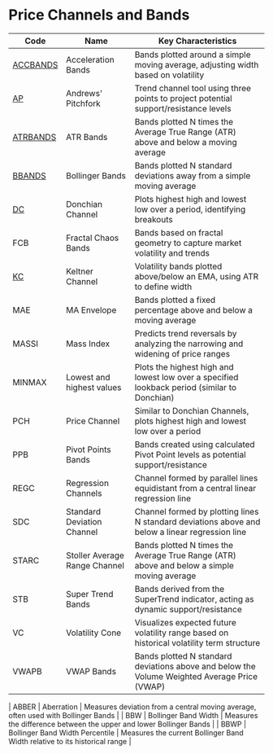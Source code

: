 # Price Channels and Bands

| Code | Name | Key Characteristics |
| ------------ | --------------------------------------- | --------------------------------------------------------------------------------------- |
| [ACCBANDS](/indicators/channels/accbands.md) | Acceleration Bands | Bands plotted around a simple moving average, adjusting width based on volatility |
| [AP](/indicators/channels/ap.md) | Andrews' Pitchfork | Trend channel tool using three points to project potential support/resistance levels |
| [ATRBANDS](/indicators/channels/atrbands.md) | ATR Bands | Bands plotted N times the Average True Range (ATR) above and below a moving average |
| [BBANDS](/indicators/channels/bbands.md) | Bollinger Bands | Bands plotted N standard deviations away from a simple moving average |
| [DC](/indicators/channels/dc.md) | Donchian Channel | Plots highest high and lowest low over a period, identifying breakouts |
| FCB | Fractal Chaos Bands | Bands based on fractal geometry to capture market volatility and trends |
| [KC](/indicators/channels/kc.md) | Keltner Channel | Volatility bands plotted above/below an EMA, using ATR to define width |
| MAE | MA Envelope | Bands plotted a fixed percentage above and below a moving average |
| MASSI | Mass Index | Predicts trend reversals by analyzing the narrowing and widening of price ranges |
| MINMAX | Lowest and highest values | Plots the highest high and lowest low over a specified lookback period (similar to Donchian) |
| PCH | Price Channel | Similar to Donchian Channels, plots highest high and lowest low over a period |
| PPB | Pivot Points Bands | Bands created using calculated Pivot Point levels as potential support/resistance |
| REGC | Regression Channels | Channel formed by parallel lines equidistant from a central linear regression line |
| SDC | Standard Deviation Channel | Channel formed by plotting lines N standard deviations above and below a linear regression line |
| STARC | Stoller Average Range Channel | Bands plotted N times the Average True Range (ATR) above and below a simple moving average |
| STB | Super Trend Bands | Bands derived from the SuperTrend indicator, acting as dynamic support/resistance |
| VC | Volatility Cone | Visualizes expected future volatility range based on historical volatility term structure |
| VWAPB | VWAP Bands | Bands plotted N standard deviations above and below the Volume Weighted Average Price (VWAP) |


| ABBER | Aberration | Measures deviation from a central moving average, often used with Bollinger Bands |
| BBW | Bollinger Band Width | Measures the difference between the upper and lower Bollinger Bands |
| BBWP | Bollinger Band Width Percentile | Measures the current Bollinger Band Width relative to its historical range |
